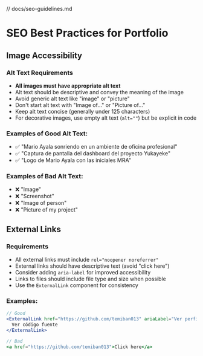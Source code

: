 // docs/seo-guidelines.md

# SEO Best Practices for Portfolio

## Image Accessibility

### Alt Text Requirements

- **All images must have appropriate alt text**
- Alt text should be descriptive and convey the meaning of the image
- Avoid generic alt text like "image" or "picture"
- Don't start alt text with "Image of..." or "Picture of..."
- Keep alt text concise (generally under 125 characters)
- For decorative images, use empty alt text (`alt=""`) but be explicit in code

### Examples of Good Alt Text:

- ✅ "Mario Ayala sonriendo en un ambiente de oficina profesional"
- ✅ "Captura de pantalla del dashboard del proyecto Yukayeke"
- ✅ "Logo de Mario Ayala con las iniciales MRA"

### Examples of Bad Alt Text:

- ❌ "Image"
- ❌ "Screenshot"
- ❌ "Image of person"
- ❌ "Picture of my project"

## External Links

### Requirements

- All external links must include `rel="noopener noreferrer"`
- External links should have descriptive text (avoid "click here")
- Consider adding `aria-label` for improved accessibility
- Links to files should include file type and size when possible
- Use the `ExternalLink` component for consistency

### Examples:

```jsx
// Good
<ExternalLink href="https://github.com/temiban013" ariaLabel="Ver perfil de GitHub">
  Ver código fuente
</ExternalLink>

// Bad
<a href="https://github.com/temiban013">Click here</a>
```
